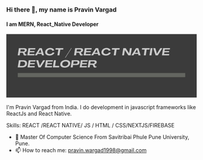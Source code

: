 ### Hi there 👋, my name is  Pravin Vargad
#### I am MERN, React_Native Developer
![I am ReactJs/React Native Developer](https://github.com/pravinv1998/pravinv1998/blob/main/REACT%20%20REACT%20NATIVE%20DEVELOPER.png?raw=true)

I'm Pravin Vargad from India. I do development in javascript frameworks like ReactJs and React Native.

Skills:  REACT /REACT NATIVE/ JS / HTML / CSS/NEXTJS/FIREBASE

- 🌱 Master Of Computer Science From Savitribai Phule Pune University, Pune.
- 📫 How to reach me: pravin.wargad1998@gmail.com 

